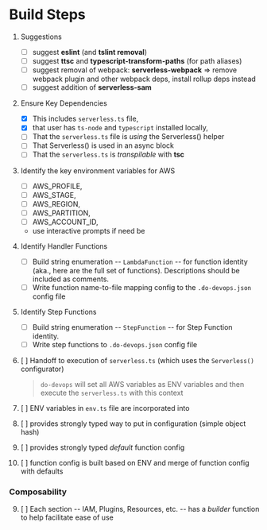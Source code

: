 # Build Steps

1. Suggestions
   - [ ] suggest **eslint** (and **tslint removal**)
   - [ ] suggest **ttsc** and **typescript-transform-paths** (for path aliases)
   - [ ] suggest removal of webpack: **serverless-webpack** => remove webpack plugin and other webpack deps, install rollup deps instead
   - [ ] suggest addition of **serverless-sam**
  
2. Ensure Key Dependencies

    - [x] This includes `serverless.ts` file, 
    - [x] that user has `ts-node` and `typescript` installed locally,
    - [ ] That the `serverless.ts` file is _using_ the Serverless() helper
    - [ ] That Serverless() is used in an async block
    - [ ] That the `serverless.ts` is _transpilable_ with **tsc**

3. Identify the key environment variables for AWS

    - [ ] AWS_PROFILE, 
    - [ ] AWS_STAGE,
    - [ ] AWS_REGION,
    - [ ] AWS_PARTITION,
    - [ ] AWS_ACCOUNT_ID,
    - use interactive prompts if need be

4. Identify Handler Functions 
   - [ ] Build string enumeration -- `LambdaFunction` -- for function identity (aka., here are the full set of functions). Descriptions should be included as comments.
   - [ ] Write function name-to-file mapping config to the `.do-devops.json` config file

5. Identify Step Functions
    - [ ] Build string enumeration -- `StepFunction` -- for Step Function identity.
    - [ ] Write step functions to `.do-devops.json` config file

6. [ ] Handoff to execution of `serverless.ts` (which uses the `Serverless()` configurator)

    > `do-devops` will set all AWS variables as ENV variables and then execute the `serverless.ts` with this context

7. [ ] ENV variables in `env.ts` file are incorporated into 
8. [ ] provides strongly typed way to put in configuration (simple object hash)
9.  [ ] provides strongly typed _default_ function config
10. [ ] function config is built based on ENV and merge of function config with defaults

### Composability

9. [ ] Each section -- IAM, Plugins, Resources, etc. -- has a _builder_ function to help facilitate ease of use
 